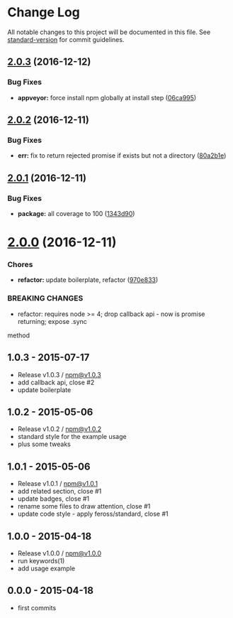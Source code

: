 # Change Log

All notable changes to this project will be documented in this file. See [standard-version](https://github.com/conventional-changelog/standard-version) for commit guidelines.

<a name="2.0.3"></a>
## [2.0.3](https://github.com/tunnckocore/get-installed-path/compare/v2.0.2...v2.0.3) (2016-12-12)


### Bug Fixes

* **appveyor:** force install npm globally at install step ([06ca995](https://github.com/tunnckocore/get-installed-path/commit/06ca995))



<a name="2.0.2"></a>
## [2.0.2](https://github.com/tunnckocore/get-installed-path/compare/v2.0.1...v2.0.2) (2016-12-11)


### Bug Fixes

* **err:** fix to return rejected promise if exists but not a directory ([80a2b1e](https://github.com/tunnckocore/get-installed-path/commit/80a2b1e))



<a name="2.0.1"></a>
## [2.0.1](https://github.com/tunnckocore/get-installed-path/compare/v2.0.0...v2.0.1) (2016-12-11)


### Bug Fixes

* **package:** all coverage to 100 ([1343d90](https://github.com/tunnckocore/get-installed-path/commit/1343d90))



<a name="2.0.0"></a>
# [2.0.0](https://github.com/tunnckocore/get-installed-path/compare/v1.0.3...v2.0.0) (2016-12-11)


### Chores

* **refactor:** update boilerplate, refactor ([970e833](https://github.com/tunnckocore/get-installed-path/commit/970e833))


### BREAKING CHANGES

* refactor: requires node >= 4; drop callback api - now is promise returning; expose .sync

method





## 1.0.3 - 2015-07-17
- Release v1.0.3 / npm@v1.0.3
- add callback api, close #2
- update boilerplate

## 1.0.2 - 2015-05-06
- Release v1.0.2 / npm@v1.0.2
- standard style for the example usage
- plus some tweaks

## 1.0.1 - 2015-05-06
- Release v1.0.1 / npm@v1.0.1
- add related section, close #1
- update badges, close #1
- rename some files to draw attention, close #1
- update code style - apply feross/standard, close #1

## 1.0.0 - 2015-04-18
- Release v1.0.0 / npm@v1.0.0
- run keywords(1)
- add usage example

## 0.0.0 - 2015-04-18
- first commits
